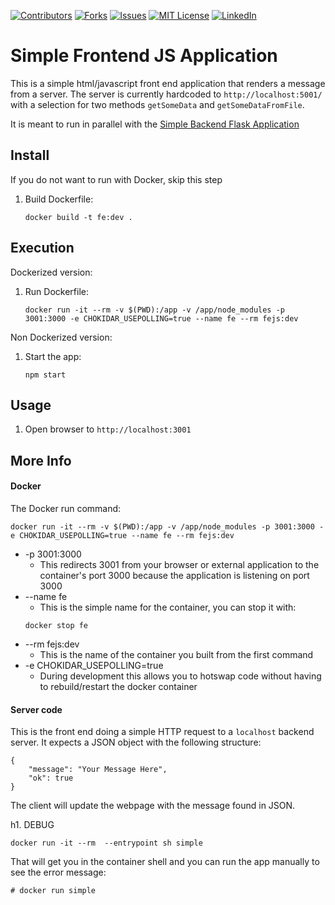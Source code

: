 <!-- PROJECT SHIELDS -->
<!--
*** I'm using markdown "reference style" links for readability.
*** Reference links are enclosed in brackets [ ] instead of parentheses ( ).
*** See the bottom of this document for the declaration of the reference variables
*** for contributors-url, forks-url, etc. This is an optional, concise syntax you may use.
*** https://www.markdownguide.org/basic-syntax/#reference-style-links
-->
[![Contributors][contributors-shield]][contributors-url]
[![Forks][forks-shield]][forks-url]
[![Issues][issues-shield]][issues-url]
[![MIT License][license-shield]][license-url]
[![LinkedIn][linkedin-shield]][linkedin-url]



# Simple Frontend JS Application

This is a simple html/javascript front end application that renders a message from a server.  The server is currently hardcoded to `http://localhost:5001/` with a selection for two methods `getSomeData` and `getSomeDataFromFile`.

It is meant to run in parallel with the [Simple Backend Flask Application](https://github.com/spaceshiptrip/TechInterview-Backend)

## Install
If you do not want to run with Docker, skip this step

1. Build Dockerfile:
   ```
   docker build -t fe:dev .
   ```

## Execution
Dockerized version:
1. Run Dockerfile:
   ```
   docker run -it --rm -v $(PWD):/app -v /app/node_modules -p 3001:3000 -e CHOKIDAR_USEPOLLING=true --name fe --rm fejs:dev
   ```

Non Dockerized version:
1. Start the app:
   ```
   npm start
   ```
## Usage
1. Open browser to `http://localhost:3001`


## More Info
#### Docker
The Docker run command:
```
docker run -it --rm -v $(PWD):/app -v /app/node_modules -p 3001:3000 -e CHOKIDAR_USEPOLLING=true --name fe --rm fejs:dev
```
* -p 3001:3000
   * This redirects 3001 from your browser or external application to the container's port 3000 because the application is listening on port 3000
* --name fe
   * This is the simple name for the container, you can stop it with:
   ```
   docker stop fe
   ```
* --rm fejs:dev
   * This is the name of the container you built from the first command
* -e CHOKIDAR_USEPOLLING=true
   * During development this allows you to hotswap code without having to rebuild/restart the docker container


#### Server code
This is the front end doing a simple HTTP request to a `localhost` backend server.  It expects a JSON object with the following structure:
```
{
	"message": "Your Message Here",
	"ok": true
}
```

The client will update the webpage with the message found in JSON.


h1. DEBUG
```
docker run -it --rm  --entrypoint sh simple
```

That will get you in the container shell and you can run the app manually to see the error message:
```
# docker run simple
```



<!-- MARKDOWN LINKS & IMAGES -->
<!-- https://www.markdownguide.org/basic-syntax/#reference-style-links -->
[contributors-shield]: https://img.shields.io/github/contributors/spaceshiptrip/TechInterview-Backend?style=for-the-badge
[contributors-url]: https://github.com/spaceshiptrip/TechInterview-Backend/graphs/contributors
[forks-shield]: https://img.shields.io/github/forks/spaceshiptrip/TechInterview-Backend?style=social?style=for-the-badge
[forks-url]: https://github.com/spaceshiptrip/TechInterview-Backend/network/members
[issues-shield]: https://img.shields.io/github/issues/spaceshiptrip/TechInterview-Backend?style=for-the-badge
[issues-url]: https://github.com/spaceshiptrip/TechInterview-Backend/issues
[license-shield]: https://img.shields.io/github/license/spaceshiptrip/TechInterview-Backend?style=for-the-badge
[license-url]: https://github.com/spaceshiptrip/TechInterview-Backend/blob/main/LICENSE
[linkedin-shield]: https://img.shields.io/badge/-LinkedIn-black.svg?style=for-the-badge&logo=linkedin&colorB=555
[linkedin-url]: https://www.linkedin.com/in/jaytorres-robotics/
[product-screenshot]: images/screenshot.png

